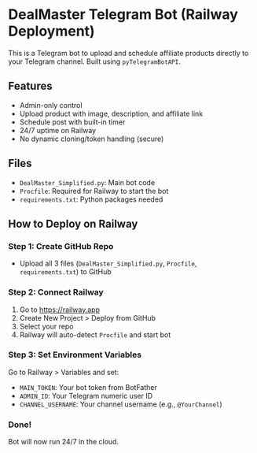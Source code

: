 # DealMaster Telegram Bot (Railway Deployment)

This is a Telegram bot to upload and schedule affiliate products directly to your Telegram channel. Built using `pyTelegramBotAPI`.

## Features
- Admin-only control
- Upload product with image, description, and affiliate link
- Schedule post with built-in timer
- 24/7 uptime on Railway
- No dynamic cloning/token handling (secure)

## Files
- `DealMaster_Simplified.py`: Main bot code
- `Procfile`: Required for Railway to start the bot
- `requirements.txt`: Python packages needed

## How to Deploy on Railway

### Step 1: Create GitHub Repo
- Upload all 3 files (`DealMaster_Simplified.py`, `Procfile`, `requirements.txt`) to GitHub

### Step 2: Connect Railway
1. Go to https://railway.app
2. Create New Project > Deploy from GitHub
3. Select your repo
4. Railway will auto-detect `Procfile` and start bot

### Step 3: Set Environment Variables
Go to Railway > Variables and set:
- `MAIN_TOKEN`: Your bot token from BotFather
- `ADMIN_ID`: Your Telegram numeric user ID
- `CHANNEL_USERNAME`: Your channel username (e.g., `@YourChannel`)

### Done!
Bot will now run 24/7 in the cloud.
